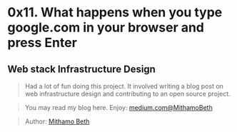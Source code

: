 # 0x11. What happens when you type google.com in your browser and press Enter

## Web stack Infrastructure Design
> Had a lot of fun doing this project. It involved writing a blog post on web infrastructure design and contributing to an open source project.

> You may read my blog here. Enjoy:
[medium.com@MithamoBeth](https://medium.com/@MithamoBeth/ever-wondered-how-the-web-works-d4a8bc8dd12c)

> Author:
[Mithamo Beth](https://github.com/Mythamor)

